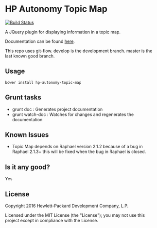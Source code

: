 # HP Autonomy Topic Map

[![Build Status](https://travis-ci.org/hpautonomy/topic-map.svg?branch=master)](https://travis-ci.org/hpautonomy/topic-map)

A JQuery plugin for displaying information in a topic map.

Documentation can be found [here](http://hpautonomy.github.io/topic-map).

This repo uses git-flow. develop is the development branch. master is the last known good branch.

## Usage
    bower install hp-autonomy-topic-map

## Grunt tasks

* grunt doc : Generates project documentation
* grunt watch-doc : Watches for changes and regenerates the documentation

## Known Issues
* Topic Map depends on Raphael version 2.1.2 because of a bug in Raphael 2.1.3+ this will be fixed when the bug in Raphael is closed.

## Is it any good?
Yes

## License
Copyright 2016 Hewlett-Packard Development Company, L.P.

Licensed under the MIT License (the "License"); you may not use this project except in compliance with the License.
